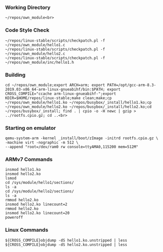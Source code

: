 ### Working Directory
	~/repos/own_module<br>

### Code Style Check
	~/repos/linux-stable/scripts/checkpatch.pl -f ~/repos/own_module/hello1.c
	~/repos/linux-stable/scripts/checkpatch.pl -f ~/repos/own_module/hello2.c
	~/repos/linux-stable/scripts/checkpatch.pl -f ~/repos/own_module/inc/hello1.h

### Building
	cd ~/repos/own_module;export ARCH=arm; export PATH=/opt/gcc-arm-8.3-2019.03-x86_64-arm-linux-gnueabihf/bin:$PATH; export CROSS_COMPILE="ccache arm-linux-gnueabihf-";export KDIR=$HOME/repos/linux-stable;make clean;make;cp ~/repos/own_module/hello1.ko ~/repos/busybox/_install/hello1.ko;cp ~/repos/own_module/hello2.ko ~/repos/busybox/_install/hello2.ko;cd ~/repos/busybox/_install; find . | cpio -o -H newc | gzip > ../rootfs.cpio.gz; cd ..<br>

### Starting on emulator
	qemu-system-arm -kernel _install/boot/zImage -initrd rootfs.cpio.gz \
	-machine virt -nographic -m 512 \
	--append "root=/dev/ram0 rw console=ttyAMA0,115200 mem=512M"

### ARMv7 Commands
	insmod hello1.ko
	insmod hello2.ko
	lsmod
	cd /sys/module/hello1/sections/
	ls -a
	cd /sys/module/hello2/sections/
	ls -a
	rmmod hello2.ko
	insmod hello2.ko linecount=2
	rmmod hello2.ko
	insmod hello2.ko linecount=20
	poweroff

### Linux Commands
	${CROSS_COMPILE}objdump -dS hello1.ko.unstripped | less
	${CROSS_COMPILE}objdump -dS hello2.ko.unstripped | less

